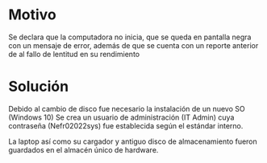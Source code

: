 # Motivo
Se declara que la computadora no inicia, que se queda en pantalla negra con un mensaje de error, además de que se cuenta con un reporte anterior de al fallo de lentitud en su rendimiento
# Solución
Debido al cambio de disco fue necesario la instalación de un nuevo SO (Windows 10)
Se crea un usuario de administración (IT Admin) cuya contraseña (Nefr02022sys) fue establecida según el estándar interno.

La laptop así como su cargador y antiguo disco de almacenamiento fueron guardados en el almacén único de hardware.